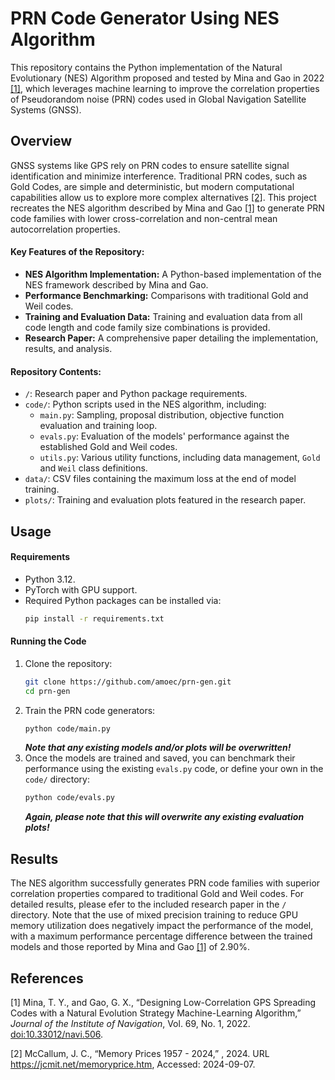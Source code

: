 # PRN Code Generator Using NES Algorithm

This repository contains the Python implementation of the Natural Evolutionary (NES) Algorithm proposed and tested by Mina and Gao in 2022 [[1]](#1), which leverages machine learning to improve the correlation properties of Pseudorandom noise (PRN) codes used in Global Navigation Satellite Systems (GNSS).

## Overview
GNSS systems like GPS rely on PRN codes to ensure satellite signal identification and minimize interference. Traditional PRN codes, such as Gold Codes, are simple and deterministic, but modern computational capabilities allow us to explore more complex alternatives [[2]](#2). This project recreates the NES algorithm described by Mina and Gao [[1]](#1) to generate PRN code families with lower cross-correlation and non-central mean autocorrelation properties.

#### Key Features of the Repository:
- **NES Algorithm Implementation:** A Python-based implementation of the NES framework described by Mina and Gao.
- **Performance Benchmarking:** Comparisons with traditional Gold and Weil codes.
- **Training and Evaluation Data:** Training and evaluation data from all code length and code family size combinations is provided.
- **Research Paper:** A comprehensive paper detailing the implementation, results, and analysis.

#### Repository Contents:
- `/`: Research paper and Python package requirements.
- `code/`: Python scripts used in the NES algorithm, including:
  - `main.py`: Sampling, proposal distribution, objective function evaluation and training loop.
  - `evals.py`: Evaluation of the models' performance against the established Gold and Weil codes.
  - `utils.py`: Various utility functions, including data management, `Gold` and `Weil` class definitions.
- `data/`: CSV files containing the maximum loss at the end of model training.
- `plots/`: Training and evaluation plots featured in the research paper.

## Usage
#### Requirements
- Python 3.12.
- PyTorch with GPU support.
- Required Python packages can be installed via:
  ```bash
  pip install -r requirements.txt
  ```
#### Running the Code
1. Clone the repository:
   ```bash
   git clone https://github.com/amoec/prn-gen.git
   cd prn-gen
   ```
2. Train the PRN code generators:
   ```bash
   python code/main.py
   ```
   ***Note that any existing models and/or plots will be overwritten!***
3. Once the models are trained and saved, you can benchmark their performance using the existing `evals.py` code, or define your own in the `code/` directory:
   ```bash
   python code/evals.py
   ```
   ***Again, please note that this will overwrite any existing evaluation plots!***

## Results
The NES algorithm successfully generates PRN code families with superior correlation properties compared to traditional Gold and Weil codes. For detailed results, please efer to the included research paper in the `/` directory. Note that the use of mixed precision training to reduce GPU memory utilization does negatively impact the performance of the model, with a maximum performance percentage difference between the trained models and those reported by Mina and Gao [[1]](#1) of 2.90%.
## References
<a id="1">[1]</a> Mina, T. Y., and Gao, G. X., “Designing Low-Correlation GPS Spreading Codes with a Natural Evolution Strategy Machine-Learning Algorithm,” *Journal of the Institute of Navigation*, Vol. 69, No. 1, 2022. <doi:10.33012/navi.506>.

<a id="2">[2]</a> McCallum, J. C., “Memory Prices 1957 - 2024,” , 2024. URL https://jcmit.net/memoryprice.htm, Accessed: 2024-09-07.